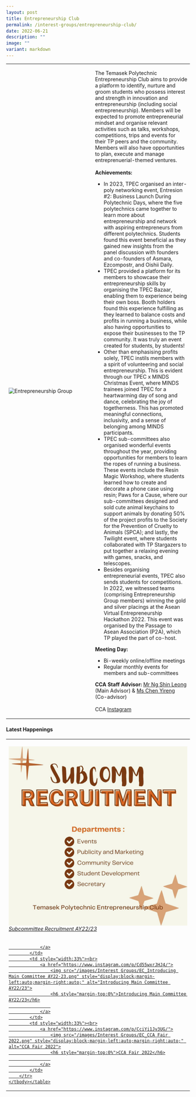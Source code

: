 ```yaml
---
layout: post
title: Entrepreneurship Club
permalink: /interest-groups/entrepreneurship-club/
date: 2022-06-21
description: ""
image: ""
variant: markdown
---
```

<div>
    <table>
        <tbody><tr>
            <td style="width:47%"><img src="https://hosting.photobucket.com/images/i/tracyng81/Entrepreneurship_Group.jpg?width=320&amp;height=320&amp;fit=bounds" style="display:block;margin-left:auto;margin-right:auto;" alt="Entrepreneurship Group"></td>
            <td>
                <p>
                    The Temasek Polytechnic Entrepreneurship Club aims to provide a platform to identify, nurture and groom students who possess interest and strength in innovation and entrepreneurship (including social entrepreneurship). Members will be expected to promote entrepreneurial mindset and organise relevant activities such as talks, workshops, competitions, trips and events for their TP peers and the community. Members will also have opportunities to plan, execute and manage entreprenuerial-themed ventures.<br>
                    <br>
                    <b>Achievements:</b><br>
                </p>
								<ul>
									<li>In 2023, TPEC organised an inter-poly networking event, Entresion #2: Business Launch During Polytechnic Days, where the five polytechnics came together to learn more about entrepreneurship and network with aspiring entrepreneurs from different polytechnics. Students found this event beneficial as they gained new insights from the panel discussion with founders and co-founders of Asmara, Ezcompostr, and Oishii Daily.
</li>
									<li>TPEC provided a platform for its members to showcase their entrepreneurship skills by organising the TPEC Bazaar, enabling them to experience being their own boss. Booth holders found this experience fulfilling as they learned to balance costs and profits in running a business, while also having opportunities to expose their businesses to the TP community. It was truly an event created for students, by students!
</li>
									<li>Other than emphasising profits solely, TPEC instils members with a spirit of volunteering and social entrepreneurship. This is evident through our TPEC x MINDS Christmas Event, where MINDS trainees joined TPEC for a heartwarming day of song and dance, celebrating the joy of togetherness. This has promoted meaningful connections, inclusivity, and a sense of belonging among MINDS participants.
</li>
									<li>TPEC sub-committees also organised wonderful events throughout the year, providing opportunities for members to learn the ropes of running a business. These events include the Resin Magic Workshop, where students learned how to create and decorate a phone case using resin; Paws for a Cause, where our sub-committees designed and sold cute animal keychains to support animals by donating 50% of the project profits to the Society for the Prevention of Cruelty to Animals (SPCA); and lastly, the Twilight event, where students collaborated with TP Stargazers to put together a relaxing evening with games, snacks, and telescopes.
</li>
									<li>Besides organising entrepreneurial events, TPEC also sends students for competitions. In 2022, we witnessed teams (comprising Entrepreneurship Group members) winning the gold and silver placings at the Asean Virtual Entrepreneurship Hackathon 2022. This event was organised by the Passage to Asean Association (P2A), which TP played the part of co-host. 
</li>
									</ul>
                <p>    
                    <b>Meeting Day:</b><br>
                </p>
                <ul>
                    <li>Bi-weekly online/offline meetings</li>
                    <li>Regular monthly events for members and sub-committees</li>
                </ul>
                <p>
                    <b>CCA Staff Advisor:</b> <a href="mailto:NG_Shin_Leong@TP.EDU.SG">Mr Ng Shin Leong</a> (Main Advisor) &amp; <a href="mailto:CHEN_Yireng@TP.EDU.SG">Ms Chen Yireng</a> (Co-advisor)<br>
                    <br>
                    CCA <a href="https://www.instagram.com/tpec.enspire/">Instagram</a>
                </p>
            </td>
        </tr>
    </tbody></table>
</div>

#### Latest Happenings

<div>
    <table>
        <tbody><tr>
            <td style="width:33%"><br>
                <a href="https://www.instagram.com/p/Cd-fD_BJ0MS/">
                    <img src="/images/Interest Groups/EC_Subcommittee Recruitment AY22-23.png" style="display:block;margin-left:auto;margin-right:auto;" alt="EC Subcommittee Recruitment AY22/23">
                    <h6 style="margin-top:0%">Subcommittee Recruitment AY22/23</h6>
                    
                </a>
            </td>
            <td style="width:33%"><br>
                <a href="https://www.instagram.com/p/Cd55wxrJHJ4/">
                    <img src="/images/Interest Groups/EC_Introducing Main Committee AY22-23.png" style="display:block;margin-left:auto;margin-right:auto;" alt="Introducing Main Committee AY22/23">
                    <h6 style="margin-top:0%">Introducing Main Committee AY22/23</h6>
                    
                </a>
            </td>
            <td style="width:33%"><br>
                <a href="https://www.instagram.com/p/CciYi1Jv3UG/">
                    <img src="/images/Interest Groups/EC_CCA Fair 2022.png" style="display:block;margin-left:auto;margin-right:auto;" alt="CCA Fair 2022">
                    <h6 style="margin-top:0%">CCA Fair 2022</h6>
                    
                </a>
            </td>
        </tr>
    </tbody></table>
</div>